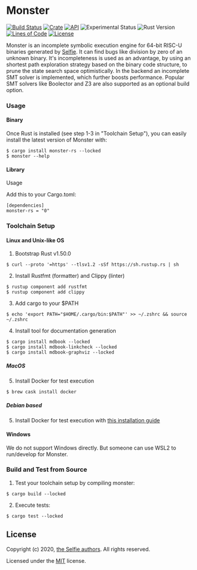 # Monster

[![Build Status](https://img.shields.io/github/workflow/status/cksystemsgroup/monster/Test)](https://github.com/cksystemsgroup/monster/actions)
[![Crate](https://img.shields.io/crates/v/monster-rs.svg)](https://crates.io/crates/monster-rs)
[![API](https://docs.rs/monster-rs/badge.svg)](https://docs.rs/monster-rs)
![Experimental Status](https://img.shields.io/badge/status-experimental-yellow.svg)
![Rust Version](https://img.shields.io/badge/Rust-v1.50.0-yellow)
[![Lines of Code](https://img.shields.io/tokei/lines/github/cksystemsgroup/monster)](https://github.com/cksystemsgroup/monster)
[![License](https://img.shields.io/crates/l/monster-rs)](https://github.com/cksystemsgroup/monster/blob/master/LICENSE)

Monster is an incomplete symbolic execution engine for 64-bit RISC-U binaries generated by [Selfie](https://github.com/cksystemsteaching/selfie). 
It can find bugs like division by zero of an unknown binary. 
It's incompleteness is used as an advantage, by using an shortest path exploration strategy based on the binary code structure, to prune the state search space optimistically. 
In the backend an incomplete SMT solver is implemented, which further boosts performance.
Popular SMT solvers like Boolector and Z3 are also supported as an optional build option.

### Usage

#### Binary

Once Rust is installed (see step 1-3 in "Toolchain Setup"), you can easily install the latest version of Monster with:
```
$ cargo install monster-rs --locked
$ monster --help
```

#### Library
Usage

Add this to your Cargo.toml:
```
[dependencies]
monster-rs = "0"
```

### Toolchain Setup

#### Linux and Unix-like OS
1. Bootstrap Rust v1.50.0
```
$ curl --proto '=https' --tlsv1.2 -sSf https://sh.rustup.rs | sh
```
2. Install Rustfmt (formatter) and Clippy (linter)
```
$ rustup component add rustfmt
$ rustup component add clippy
```
3. Add cargo to your $PATH
```
$ echo 'export PATH="$HOME/.cargo/bin:$PATH"' >> ~/.zshrc && source ~/.zshrc
```
4. Install tool for documentation generation
```
$ cargo install mdbook --locked
$ cargo install mdbook-linkcheck --locked
$ cargo install mdbook-graphviz --locked
```
##### MacOS
5. Install Docker for test execution
```
$ brew cask install docker
```

##### Debian based
5. Install Docker for test execution with [this installation guide](https://docs.docker.com/engine/install/debian/)

#### Windows
We do not support Windows directly. But someone can use WSL2 to run/develop for Monster.

### Build and Test from Source
1. Test your toolchain setup by compiling monster:
```
$ cargo build --locked
```
2. Execute tests:
```
$ cargo test --locked
```
## License

Copyright (c) 2020, [the Selfie authors](https://github.com/cksystemsteaching/selfie). All rights reserved.

Licensed under the [MIT](LICENSE) license.
